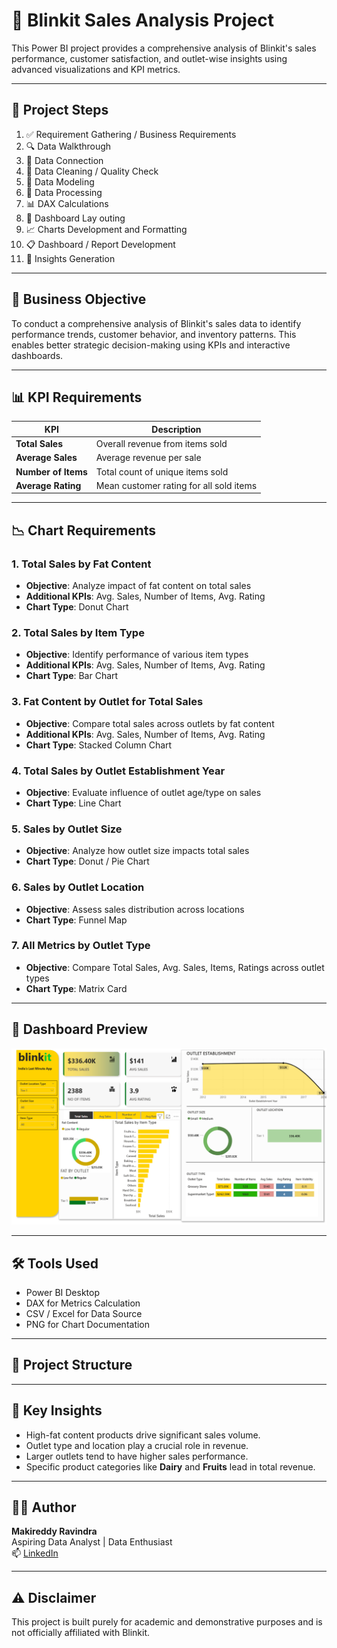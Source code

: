 # 🛒 Blinkit Sales Analysis Project

This Power BI project provides a comprehensive analysis of Blinkit's sales performance, customer satisfaction, and outlet-wise insights using advanced visualizations and KPI metrics.

---

## 📌 Project Steps

1. ✅ Requirement Gathering / Business Requirements  
2. 🔍 Data Walkthrough  
3. 🔗 Data Connection  
4. 🧹 Data Cleaning / Quality Check  
5. 🧮 Data Modeling  
6. 🔄 Data Processing  
7. 📊 DAX Calculations  
8. 🎨 Dashboard Lay outing  
9. 📈 Charts Development and Formatting  
10. 📋 Dashboard / Report Development  
11. 🧠 Insights Generation  

---

## 🎯 Business Objective

To conduct a comprehensive analysis of Blinkit's sales data to identify performance trends, customer behavior, and inventory patterns. This enables better strategic decision-making using KPIs and interactive dashboards.

---

## 📊 KPI Requirements

| KPI               | Description                                               |
|------------------|-----------------------------------------------------------|
| **Total Sales**   | Overall revenue from items sold                          |
| **Average Sales** | Average revenue per sale                                 |
| **Number of Items**| Total count of unique items sold                         |
| **Average Rating**| Mean customer rating for all sold items                  |

---

## 📉 Chart Requirements

### 1. Total Sales by **Fat Content**
- **Objective**: Analyze impact of fat content on total sales
- **Additional KPIs**: Avg. Sales, Number of Items, Avg. Rating
- **Chart Type**: Donut Chart

### 2. Total Sales by **Item Type**
- **Objective**: Identify performance of various item types
- **Additional KPIs**: Avg. Sales, Number of Items, Avg. Rating
- **Chart Type**: Bar Chart

### 3. Fat Content by **Outlet for Total Sales**
- **Objective**: Compare total sales across outlets by fat content
- **Additional KPIs**: Avg. Sales, Number of Items, Avg. Rating
- **Chart Type**: Stacked Column Chart

### 4. Total Sales by **Outlet Establishment Year**
- **Objective**: Evaluate influence of outlet age/type on sales
- **Chart Type**: Line Chart

### 5. Sales by **Outlet Size**
- **Objective**: Analyze how outlet size impacts total sales
- **Chart Type**: Donut / Pie Chart

### 6. Sales by **Outlet Location**
- **Objective**: Assess sales distribution across locations
- **Chart Type**: Funnel Map

### 7. All Metrics by **Outlet Type**
- **Objective**: Compare Total Sales, Avg. Sales, Items, Ratings across outlet types
- **Chart Type**: Matrix Card

---

## 📸 Dashboard Preview


![PowerBiDashBoard.png](https://github.com/Ravindrabhaskar06/BlinkIt-Sales-Analysis-Project/blob/f1fd9dc1c82de34f86bc9abafd49730393eedb84/BlinkIt%20Sales%20Analysis%20Project/Screenshot%202025-10-28%20164411.png)

---

## 🛠️ Tools Used

- Power BI Desktop  
- DAX for Metrics Calculation  
- CSV / Excel for Data Source  
- PNG for Chart Documentation  

---

## 📁 Project Structure




---

## 🧠 Key Insights

- High-fat content products drive significant sales volume.
- Outlet type and location play a crucial role in revenue.
- Larger outlets tend to have higher sales performance.
- Specific product categories like **Dairy** and **Fruits** lead in total revenue.

---

## 👨‍💻 Author

**Makireddy Ravindra**  
Aspiring Data Analyst | Data Enthusiast  
📫 [LinkedIn](https://www.linkedin.com/in/makireddy-ravindra-bhaskar/)  

---

## ⚠️ Disclaimer

This project is built purely for academic and demonstrative purposes and is not officially affiliated with Blinkit.


```
